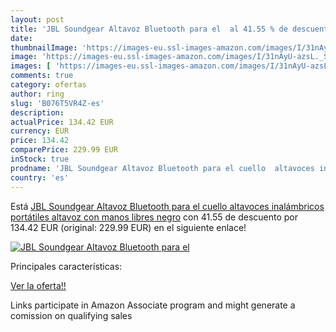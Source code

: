 ```yaml
---
layout: post
title: 'JBL Soundgear Altavoz Bluetooth para el  al 41.55 % de descuento'
date: 
thumbnailImage: 'https://images-eu.ssl-images-amazon.com/images/I/31nAyU-azsL._SL200_.jpg'
image: 'https://images-eu.ssl-images-amazon.com/images/I/31nAyU-azsL._SL200_.jpg'
images: [ 'https://images-eu.ssl-images-amazon.com/images/I/31nAyU-azsL._SL200_.jpg' ]
comments: true
category: ofertas
author: ring
slug: 'B076T5VR4Z-es'
description:
actualPrice: 134.42 EUR
currency: EUR
price: 134.42
comparePrice: 229.99 EUR
inStock: true
prodname: 'JBL Soundgear Altavoz Bluetooth para el cuello  altavoces inalámbricos portátiles  altavoz con manos libres  negro'
country: 'es'
---
```


Está [JBL Soundgear Altavoz Bluetooth para el cuello  altavoces inalámbricos portátiles  altavoz con manos libres  negro](https://www.amazon.es/dp/B076T5VR4Z/?tag=tolees-21) con 41.55 de descuento por 134.42 EUR (original: 229.99 EUR) en el siguiente enlace!

[![JBL Soundgear Altavoz Bluetooth para el ](https://images-eu.ssl-images-amazon.com/images/I/31nAyU-azsL._SL200_.jpg)](https://www.amazon.es/dp/B076T5VR4Z/?tag=tolees-21)

Principales características:


[Ver la oferta!!](https://www.amazon.es/dp/B076T5VR4Z/?tag=tolees-21)

Links participate in Amazon Associate program and might generate a comission on qualifying sales


